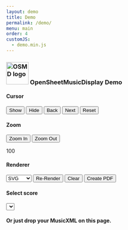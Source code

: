 ```yaml
---
layout: demo
title: Demo
permalink: /demo/
menu: main
order: 4
customJS:
  - demo.min.js
---
```


<!-- ## MusicXML input
OSMD can display [MusicXML][0] in both `.xml` and `.mxl` containers. On this demo page, you can either choose from the list of music below or just drop your own MusicXML on this page.

## Renderer
You can select the rendering strategy, by choosing either the Canvas option, or the SVG one.

## Zoom level
You control the zoom level of the music sheet displayed. Right now, OSMD is rendering the music piece at <span id="zoom-str">100</span>% on <span id="size-str">0</span>px width.

## Cursor
OSMD is able to display a simple cursor. You can control the visibility of the cursor and navigate through the piece using the following controls. You can also use the right arrow key to step through the piece. -->

<h3 class="centered" id="header"> <img alt="OSMD logo" src="https://opensheetmusicdisplay.org/wp-content/uploads/sites/2/2021/02/OSMD_logo_box.svg" height="60"/> OpenSheetMusicDisplay Demo </h3>
<div class="button group">
  <div class="control-container">
    <h4 class="centered">Cursor</h4>
    <input type="button" value="Show" id="show-cursor-btn" class="btn btn-demo"/>
    <input type="button" value="Hide" id="hide-cursor-btn" class="btn btn-demo"/>
    <input type="button" value="Back" id="previous-cursor-btn" class="btn btn-demo"/>
    <input type="button" value="Next" id="next-cursor-btn" class="btn btn-demo"/>
    <input type="button" value="Reset" id="reset-cursor-btn" class="btn btn-demo"/>
  </div>
  <div class="control-container">
    <h4 class="centered">Zoom</h4>
    <input type="button" value="Zoom In" id="zoom-in-btn" class="btn btn-demo"/>
    <input type="button" value="Zoom Out" id="zoom-out-btn" class="btn btn-demo"/>
    <p id="zoom-str">100</p>
  </div>
  <div class="control-container">
    <h4 class="centered">Renderer</h4>
    <select id="backend-select" class="btn btn-demo" value="svg">
        <option value="svg">SVG</option>
        <option value="canvas">Canvas</option>>
    </select>
    <input type="button" value="Re-Render" id="debug-re-render-btn" class="btn btn-demo"/>
    <input type="button" value="Clear" id="debug-clear-btn" class="btn btn-demo"/>
    <input type="button" value="Create PDF" id="print-pdf-btn" class="btn btn-demo"/>
  </div>
  <div class="control-container">
    <h4 class="centered">Select score</h4>
    <select id="selectSample" class="btn btn-demo"></select>
    <h4 class="centered">Or just drop your MusicXML on this page.</h4>
  </div>
</div>
<div id="error-tr" class="error-container">
  <div id="error-td"></div>
</div>
<div class="demo-canvas" id="osmd-demo-canvas"></div>

[0]: https://www.musicxml.com/
